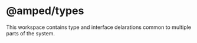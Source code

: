 # @amped/types

This workspace contains type and interface delarations common to multiple parts of the system.
